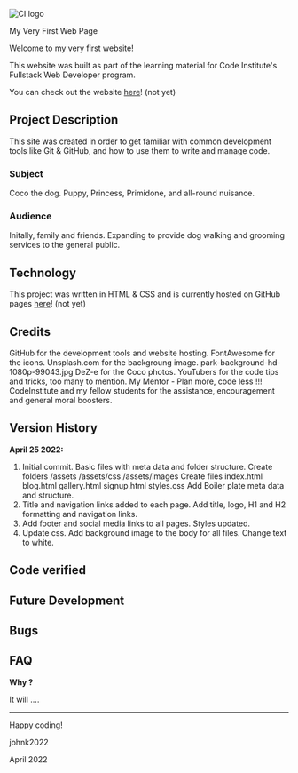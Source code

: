 ![CI logo](https://codeinstitute.s3.amazonaws.com/fullstack/ci_logo_small.png)

 My Very First Web Page

Welcome to my very first website!

This website was built as part of the learning material for Code Institute's Fullstack Web Developer program.

You can check out the website [here](https://a)! (not yet)

## Project Description

This site was created in order to get familiar with common development tools like Git & GitHub, and how to use them to write and manage code. 

### Subject

Coco the dog.  Puppy, Princess, Primidone, and all-round nuisance.

### Audience

Initally, family and friends.  Expanding to provide dog walking and grooming services to the general public.

## Technology

This project was written in HTML & CSS and is currently hosted on GitHub pages [here](https://a)! (not yet)

## Credits

GitHub for the development tools and website hosting.
FontAwesome for the icons.
Unsplash.com for the backgroung image. park-background-hd-1080p-99043.jpg
DeZ-e for the Coco photos.
YouTubers for the code tips and tricks, too many to mention.
My Mentor - Plan more, code less !!!
CodeInstitute and my fellow students for the assistance, encouragement and general moral boosters.

## Version History

**April 25 2022:** 
1. Initial commit. Basic files with meta data and folder structure.
    Create folders /assets  /assets/css /assets/images
    Create files index.html blog.html gallery.html signup.html styles.css 
    Add Boiler plate meta data and structure.
2. Title and navigation links added to each page.  Add title, logo, H1 and H2 formatting and navigation links.
3. Add footer and social media links to all pages.  Styles updated.
4. Update css. Add background image to the body for all files.  Change text to white.


## Code verified

## Future Development

## Bugs

## FAQ 

**Why ?**

It will  ....


---

Happy coding!

johnk2022

April 2022
